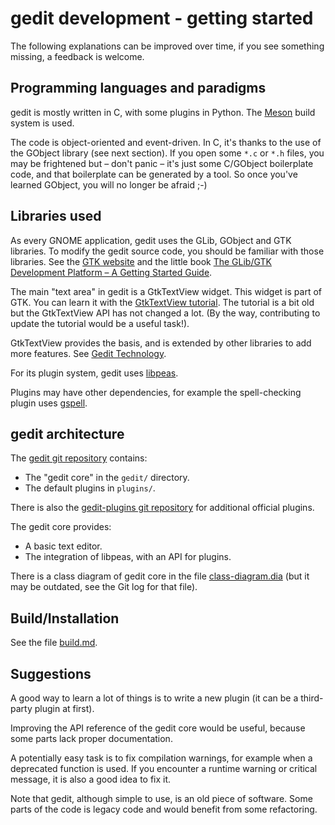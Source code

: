 gedit development - getting started
===================================

The following explanations can be improved over time, if you see something
missing, a feedback is welcome.

Programming languages and paradigms
-----------------------------------

gedit is mostly written in C, with some plugins in Python. The
[Meson](https://mesonbuild.com/) build system is used.

The code is object-oriented and event-driven. In C, it's thanks to the use of
the GObject library (see next section). If you open some `*.c` or `*.h` files,
you may be frightened but – don't panic – it's just some C/GObject boilerplate
code, and that boilerplate can be generated by a tool. So once you've learned
GObject, you will no longer be afraid ;-)

Libraries used
--------------

As every GNOME application, gedit uses the GLib, GObject and GTK libraries. To
modify the gedit source code, you should be familiar with those libraries. See
the [GTK website](https://www.gtk.org/) and the little book
[The GLib/GTK Development Platform – A Getting Started Guide](https://gitlab.gnome.org/swilmet/glib-gtk-book).

The main "text area" in gedit is a GtkTextView widget. This widget is part of
GTK. You can learn it with the
[GtkTextView tutorial](http://www.bravegnu.org/gtktext/). The tutorial is a bit
old but the GtkTextView API has not changed a lot. (By the way, contributing to
update the tutorial would be a useful task!).

GtkTextView provides the basis, and is extended by other libraries to add more
features. See [Gedit Technology](https://gedit-technology.github.io/).

For its plugin system, gedit uses
[libpeas](https://wiki.gnome.org/Projects/Libpeas).

Plugins may have other dependencies, for example the spell-checking plugin uses
[gspell](https://gitlab.gnome.org/GNOME/gspell).

gedit architecture
------------------

The [gedit git repository](https://gitlab.gnome.org/GNOME/gedit) contains:
- The "gedit core" in the `gedit/` directory.
- The default plugins in `plugins/`.

There is also the
[gedit-plugins git repository](https://gitlab.gnome.org/GNOME/gedit-plugins)
for additional official plugins.

The gedit core provides:
- A basic text editor.
- The integration of libpeas, with an API for plugins.

There is a class diagram of gedit core in the file
[class-diagram.dia](class-diagram.dia) (but it may be outdated, see the Git log
for that file).

Build/Installation
------------------

See the file [build.md](build.md).

Suggestions
-----------

A good way to learn a lot of things is to write a new plugin (it can be a
third-party plugin at first).

Improving the API reference of the gedit core would be useful, because some
parts lack proper documentation.

A potentially easy task is to fix compilation warnings, for example when a
deprecated function is used. If you encounter a runtime warning or critical
message, it is also a good idea to fix it.

Note that gedit, although simple to use, is an old piece of software. Some parts
of the code is legacy code and would benefit from some refactoring.
